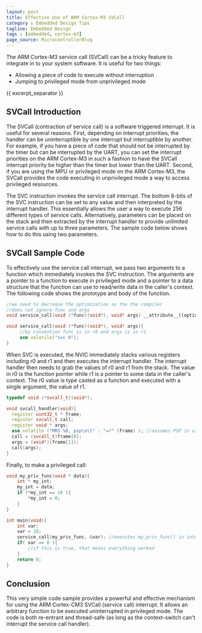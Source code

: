 ```yaml
---
layout: post
title: Effective Use of ARM Cortex-M3 SVCall
category : Embedded Design Tips
tagline: Embedded Design
tags : [embedded, cortex-m3]
page_source: MicrocontrollerBlog
---
```


The ARM Cortex-M3 service call (SVCall) can be a tricky feature to integrate in to your system software. It is useful for two things:

- Allowing a piece of code to execute without interruption
- Jumping to privileged mode from unprivileged mode

{{ excerpt_separator }}

## SVCall Introduction

The SVCall (contraction of service call) is a software triggered interrupt. It is useful for several reasons. First, depending on interrupt priorities, the handler can be uninterruptible by one interrupt but interruptible by another. For example, if you have a piece of code that should not be interrupted by the timer but can be interrupted by the UART, you can set the interrupt priorities on the ARM Cortex-M3 in such a fashion to have the SVCall interrupt priority be higher than the timer but lower than the UART. Second, if you are using the MPU or privileged mode on the ARM Cortex-M3, the SVCall provides the code executing in unprivileged mode a way to access privileged resources.

The SVC instruction invokes the service call interrupt. The bottom 8-bits of the SVC instruction can be set to any value and then interpreted by the interrupt handler. This essentially allows the user a way to execute 256 different types of service calls. Alternatively, parameters can be placed on the stack and then extracted by the interrupt handler to provide unlimited service calls with up to three parameters. The sample code below shows how to do this using two parameters.

## SVCall Sample Code

To effectively use the service call interrupt, we pass two arguments to a function which immediately invokes the SVC instruction. The arguments are a pointer to a function to execute in privileged mode and a pointer to a data structure that the function can use to read/write data in the caller's context. The following code shows the prototype and body of the function.

```c++
//we need to decrease the optimization so the the compiler
//does not ignore func and args
void service_call(void (*func)(void*), void* args) __attribute__((optimize("1"));

void service_call(void (*func)(void*), void* args){
     //by convention func is in r0 and args is in r1
     asm volatile("svc 0");
}
```

When SVC is executed, the NVIC immediately stacks various registers including r0 and r1 and then executes the interrupt handler. The interrupt handler then needs to grab the values of r0 and r1 from the stack. The value in r0 is the function pointer while r1 is a pointer to some data in the caller's context. The r0 value is type casted as a function and executed with a single argument, the value of r1.

```c++
typedef void (*svcall_t)(void*);

void svcall_handler(void){
  register uint32_t * frame;
  register svcall_t call;
  register void * args;
  asm volatile ("MRS %0, psp\n\t" : "=r" (frame) ); //assumes PSP in use when service_call() invoked
  call = (svcall_t)frame[0];
  args = (void*)(frame[1]);
  call(args);
}
```

Finally, to make a privileged call:

```c++
void my_priv_func(void * data){
    int * my_int;
    my_int = data;
    if (*my_int == 10 ){
        *my_int = 0;
    }
}

int main(void){
    int var;
    var = 10;
    service_call(my_priv_func, &var); //executes my_priv_func() in interrupt mode
    if( var == 0 ){
        //if this is true, that means everything worked
    }
    return 0;
}
```

## Conclusion

This very simple code sample provides a powerful and effective mechanism for using the ARM Cortex-CM3 SVCall (service call) interrupt. It allows an arbitrary function to be executed uninterrupted in privileged mode. The code is both re-entrant and thread-safe (as long as the context-switch can't interrupt the service call handler).
